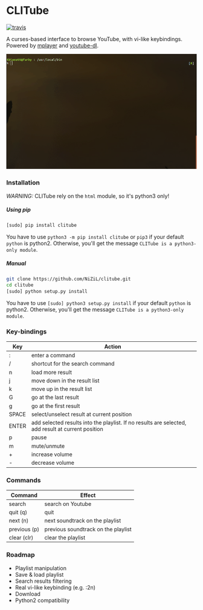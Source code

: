 # CLITube

[![travis](https://travis-ci.org/NiZiL/clitube.svg)](https://travis-ci.org/NiZiL/cliitube)


A curses-based interface to browse YouTube, with vi-like keybindings.  
Powered by [mplayer](http://www.mplayerhq.hu/) and [youtube-dl](https://rg3.github.io/youtube-dl/).

![screenshoot](https://raw.githubusercontent.com/NiZiL/clitube/master/clitube.gif)


### Installation

*WARNING:* CLITube rely on the `html` module, so it's python3 only!

##### Using pip

```bash
[sudo] pip install clitube
```

You have to use `python3 -m pip install clitube` or `pip3` if your default `python` is python2.
Otherwise, you'll get the message `CLITube is a python3-only module`. 

##### Manual

```bash
git clone https://github.com/NiZiL/clitube.git
cd clitube
[sudo] python setup.py install
```

You have to use `[sudo] python3 setup.py install` if your default `python` is python2.
Otherwise, you'll get the message `CLITube is a python3-only module`. 


### Key-bindings

| Key   | Action | 
|-------|--------|
| :     | enter a command |
| /     | shortcut for the search command |
| n     | load more result |
| j     | move down in the result list |
| k     | move up in the result list |
| G     | go at the last result |
| g     | go at the first result |
| SPACE | select/unselect result at current position |
| ENTER | add selected results into the playlist. If no results are selected, add result at current position |
| p     | pause |
| m     | mute/unmute |
| +     | increase volume |
| -     | decrease volume |


### Commands

| Command | Effect |
|---------|--------|
| search  | search on Youtube |
| quit (q)| quit |
| next (n)| next soundtrack on the playlist |
| previous (p) | previous soundtrack on the playlist |
| clear (clr) | clear the playlist |


### Roadmap

- Playlist manipulation
- Save & load playlist
- Search results filtering
- Real vi-like keybinding (e.g. :2n)
- Download
- Python2 compatibility
